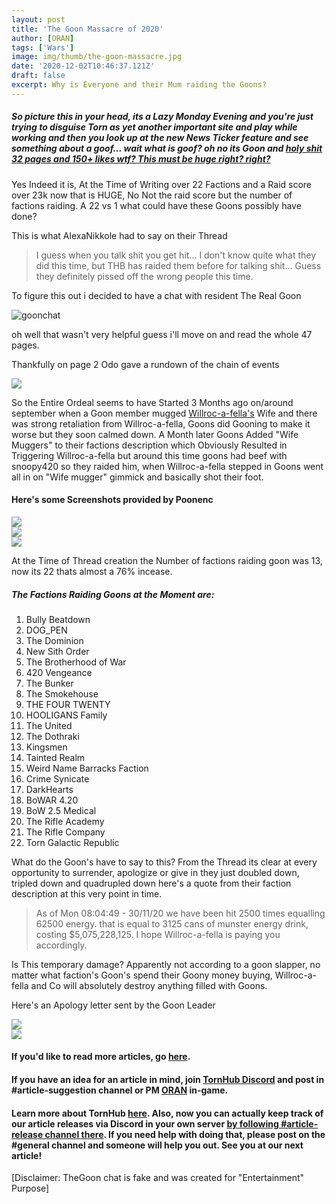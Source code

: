 ```yaml
---
layout: post
title: 'The Goon Massacre of 2020'
author: [ORAN]
tags: ['Wars']
image: img/thumb/the-goon-massacre.jpg
date: '2020-12-02T10:46:37.121Z'
draft: false
excerpt: Why is Everyone and their Mum raiding the Goons?
---
```

##### So picture this in your head, its a Lazy Monday Evening and you're just trying to disguise Torn as yet another important site and play while working and then you look up at the new News Ticker feature and see something about a goof... wait what is goof? oh no its Goon and [holy shit 32 pages and 150+ likes wtf? This must be huge right? right?](https://www.torn.com/forums.php?p=threads&f=9&t=16198535&b=0&a=0)  

Yes Indeed it is, At the Time of Writing over 22 Factions and a Raid score over 23k now that is HUGE, No Not the raid score but the number of factions raiding. A 22 vs 1 what could have these Goons possibly have done?  

This is what AlexaNikkole had to say on their Thread  
>I guess when you talk shit you get hit... I don't know quite what they did this time, but THB has raided them before for talking shit... Guess they definitely pissed off the wrong people this time.  

To figure this out i decided to have a chat with resident The Real Goon

![goonchat](img/thegoonchat.png)   

oh well that wasn't very helpful guess i'll move on and read the whole 47 pages.  

Thankfully on page 2 Odo gave a rundown of the chain of events 

![](https://i.imgur.com/KUGd13J.png)  

So the Entire Ordeal seems to have Started 3 Months ago on/around september when a Goon member mugged [Willroc-a-fella's](https://www.torn.com/profiles.php?XID=2273226) Wife and there was strong retaliation from Willroc-a-fella, Goons did Gooning to make it worse but they soon calmed down. A Month later Goons Added "Wife Muggers" to their factions description which Obviously Resulted in Triggering Willroc-a-fella but around this time goons had beef with snoopy420 so they raided him, when Willroc-a-fella stepped in Goons went all in on "Wife mugger" gimmick and basically shot their foot.  

#### Here's some Screenshots provided by Poonenc
![](https://i.ibb.co/99hx79N/IMG-20201125-082728.png)  
![](https://i.ibb.co/mHHCJ4N/IMG-20201127-224038.jpg)  
![](https://i.imgur.com/jByefG9.png)  

At the Time of Thread creation the Number of factions raiding goon was 13, now its 22 thats almost a 76% incease. 

##### The Factions Raiding Goons at the Moment are:
1. Bully Beatdown
2. DOG_PEN
3. The Dominion
4. New Sith Order
5. The Brotherhood of War
6. 420 Vengeance
7. The Bunker
8. The Smokehouse
9. THE FOUR TWENTY
10. HOOLIGANS Family
11. The United
12. The Dothraki
13. Kingsmen
14. Tainted Realm
15. Weird Name Barracks Faction
16. Crime Synicate 
17. DarkHearts
18. BoWAR 4.20
19. BoW 2.5 Medical 
20. The Rifle Academy
21. The Rifle Company
22. Torn Galactic Republic 

What do the Goon's have to say to this? From the Thread its clear at every opportunity to surrender, apologize or give in they just doubled down, tripled down and quadrupled down here's a quote from their faction description at this very point in time.  
>As of Mon 08:04:49 - 30/11/20 we have been hit 2500 times equalling 62500 energy. that is equal to 3125 cans of munster energy drink, costing $5,075,228,125. I hope Willroc-a-fella is paying you accordingly.  

Is This temporary damage? Apparently not according to a goon slapper, no matter what faction's Goon's spend their Goony money buying, Willroc-a-fella and Co will absolutely destroy anything filled with Goons.  

Here's an Apology letter sent by the Goon Leader 

![](https://i.imgur.com/8vJzVsN.jpg)  
![](https://i.imgur.com/iVJhWYb.jpg)  




#### If you'd like to read more articles, go [here](https://torn.oran.pw).  
#### If you have an idea for an article in mind, join [TornHub Discord](https://discord.gg/yvNCTXB) and post in #article-suggestion channel or PM [ORAN](https://www.torn.com/profiles.php?XID=1778676) in-game.
#### Learn more about TornHub [here](https://torn.oran.pw/welcome-to-tornhub/). Also, now you can **actually** keep track of our article releases via Discord in your own server [by following #article-release channel there](https://discord.gg/yvNCTXB). If you need help with doing that, please post on the #general channel and someone will help you out. See you at our next article!     

[Disclaimer: TheGoon chat is fake and was created for "Entertainment" Purpose]
